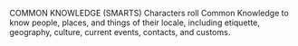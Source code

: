 COMMON KNOWLEDGE (SMARTS)
Characters roll Common Knowledge to know people, places, and things of their locale, including etiquette, geography, culture, current events, contacts, and customs.